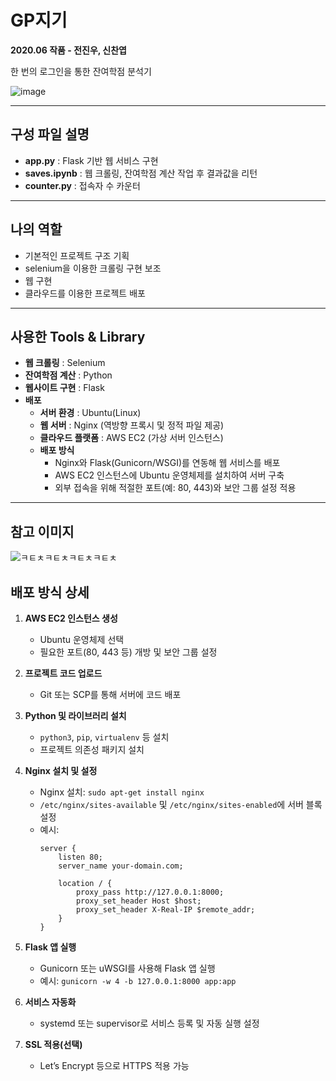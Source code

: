 # GP지기

**2020.06 작품 - 전진우, 신찬엽**

한 번의 로그인을 통한 잔여학점 분석기

![image](https://user-images.githubusercontent.com/54899906/121851316-ecca5100-cd28-11eb-89a1-9d062eae09d5.png)

---

## 구성 파일 설명

- **app.py** : Flask 기반 웹 서비스 구현
- **saves.ipynb** : 웹 크롤링, 잔여학점 계산 작업 후 결과값을 리턴
- **counter.py** : 접속자 수 카운터

---

## 나의 역할

- 기본적인 프로젝트 구조 기획
- selenium을 이용한 크롤링 구현 보조
- 웹 구현
- 클라우드를 이용한 프로젝트 배포

---

## 사용한 Tools & Library

- **웹 크롤링** : Selenium
- **잔여학점 계산** : Python
- **웹사이트 구현** : Flask
- **배포**  
  - **서버 환경** : Ubuntu(Linux)
  - **웹 서버** : Nginx (역방향 프록시 및 정적 파일 제공)
  - **클라우드 플랫폼** : AWS EC2 (가상 서버 인스턴스)
  - **배포 방식**  
    - Nginx와 Flask(Gunicorn/WSGI)를 연동해 웹 서비스를 배포
    - AWS EC2 인스턴스에 Ubuntu 운영체제를 설치하여 서버 구축
    - 외부 접속을 위해 적절한 포트(예: 80, 443)와 보안 그룹 설정 적용

---

## 참고 이미지

![ㅋㅌㅊㅋㅌㅊㅋㅌㅊㅋㅌㅊ](https://github.com/user-attachments/assets/e8972f53-7bc8-4bf0-af3c-0cded6e08249)

## 배포 방식 상세

1. **AWS EC2 인스턴스 생성**
   - Ubuntu 운영체제 선택
   - 필요한 포트(80, 443 등) 개방 및 보안 그룹 설정

2. **프로젝트 코드 업로드**
   - Git 또는 SCP를 통해 서버에 코드 배포

3. **Python 및 라이브러리 설치**
   - `python3`, `pip`, `virtualenv` 등 설치
   - 프로젝트 의존성 패키지 설치

4. **Nginx 설치 및 설정**
   - Nginx 설치: `sudo apt-get install nginx`
   - `/etc/nginx/sites-available` 및 `/etc/nginx/sites-enabled`에 서버 블록 설정
   - 예시:
     ```
     server {
         listen 80;
         server_name your-domain.com;

         location / {
             proxy_pass http://127.0.0.1:8000;
             proxy_set_header Host $host;
             proxy_set_header X-Real-IP $remote_addr;
         }
     }
     ```

5. **Flask 앱 실행**
   - Gunicorn 또는 uWSGI를 사용해 Flask 앱 실행
   - 예시: `gunicorn -w 4 -b 127.0.0.1:8000 app:app`

6. **서비스 자동화**
   - systemd 또는 supervisor로 서비스 등록 및 자동 실행 설정

7. **SSL 적용(선택)**
   - Let’s Encrypt 등으로 HTTPS 적용 가능
